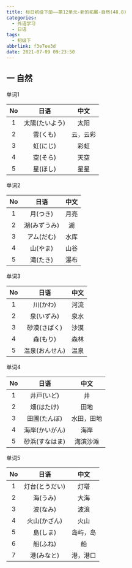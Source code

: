 ```yaml
---
title: 标日初级下册——第12单元-新的拓展-自然(48.8)
categories:
  - 外语学习
  - 日语
tags:
  - 初级下
abbrlink: f3e7ee3d
date: 2021-07-09 09:23:50
---
```

##  一 自然

单词1

|  No  |      日语      |   中文   |
| :--: | :------------: | :------: |
|  1   | 太陽(たいよう) |   太阳   |
|  2   |    雲(くも)    | 云，云彩 |
|  3   |    虹(にじ)    |   彩虹   |
|  4   |    空(そら)    |   天空   |
|  5   |    星(ほし)    |   星星   |

<!--more-->

单词2

|  No  |     日语     | 中文 |
| :--: | :----------: | :--: |
|  1   |   月(つき)   | 月亮 |
|  2   | 湖(みずうみ) |  湖  |
|  3   |  アム(だむ)  | 水库 |
|  4   |   山(やま)   | 山谷 |
|  5   |   滝(たき)   | 瀑布 |

单词3

|  No  |      日语      | 中文 |
| :--: | :------------: | :--: |
|  1   |    川(かわ)    | 河流 |
|  2   |   泉(いずみ)   | 泉水 |
|  3   |  砂漠(さばく)  | 沙漠 |
|  4   |    森(もり)    | 森林 |
|  5   | 温泉(おんせん) | 温泉 |

单词4

|  No  |      日语      |    中文    |
| :--: | :------------: | :--------: |
|  1   |   井戸(いど)   |     井     |
|  2   |   畑(はたけ)   |    田地    |
|  3   |  田圃(たんぼ)  | 水田，田地 |
|  4   | 海岸(かいがん) |    海岸    |
|  5   | 砂浜(すなはま) |  海滨沙滩  |

单词5

|  No  |      日语      |   中文   |
| :--: | :------------: | :------: |
|  1   | 灯台(とうだい) |   灯塔   |
|  2   |    海(うみ)    |   大海   |
|  3   |    波(なみ)    |   波浪   |
|  4   |  火山(かざん)  |   火山   |
|  5   |    島(しま)    | 岛屿，岛 |
|  6   |    船(ふね)    |    船    |
|  7   |   港(みなと)   | 港，港口 |

